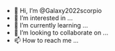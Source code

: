 - 👋 Hi, I’m @Galaxy2022scorpio
- 👀 I’m interested in ...
- 🌱 I’m currently learning ...
- 💞️ I’m looking to collaborate on ...
- 📫 How to reach me ...

<!---
Galaxy2022scorpio/Galaxy2022scorpio is a ✨ special ✨ repository because its `README.md` (this file) appears on your GitHub profile.
You can click the Preview link to take a look at your changes.
--->

